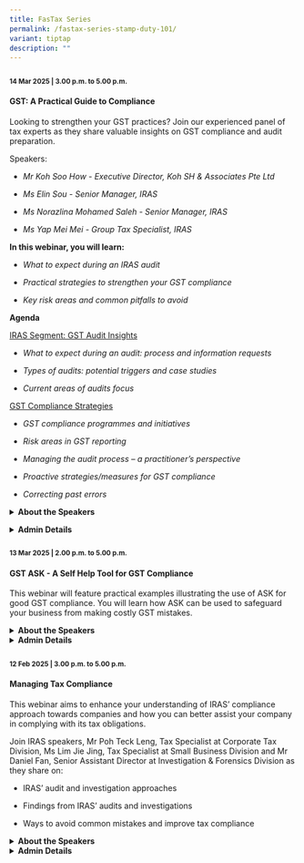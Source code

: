 ```yaml
---
title: FasTax Series
permalink: /fastax-series-stamp-duty-101/
variant: tiptap
description: ""
---
```

<h4><strong><sub>14 Mar 2025 | 3.00 p.m. to 5.00 p.m.</sub></strong></h4>
<h4><strong>GST: A Practical Guide to Compliance</strong></h4>
<p>Looking to strengthen your GST practices? Join our experienced panel of
tax experts as they share valuable insights on GST compliance and audit
preparation.</p>
<p>Speakers:</p>
<ul data-tight="true" class="tight">
<li>
<p><em>Mr Koh Soo How - Executive Director, Koh SH &amp; Associates Pte Ltd</em>
</p>
</li>
<li>
<p><em>Ms Elin Sou - Senior Manager, IRAS</em>
</p>
</li>
<li>
<p><em>Ms Norazlina Mohamed Saleh - Senior Manager, IRAS</em>
</p>
</li>
<li>
<p><em>Ms Yap Mei Mei - Group Tax Specialist, IRAS</em>
</p>
</li>
</ul>
<p></p>
<p><strong>In this webinar, you will learn:</strong>
</p>
<ul data-tight="true" class="tight">
<li>
<p><em>What to expect during an IRAS audit</em>
</p>
</li>
<li>
<p><em>Practical strategies to strengthen your GST compliance</em>
</p>
</li>
<li>
<p><em>Key risk areas and common pitfalls to avoid</em>
</p>
</li>
</ul>
<p><strong>Agenda</strong>
</p>
<p><u>IRAS Segment: GST Audit Insights</u>
</p>
<ul data-tight="true" class="tight">
<li>
<p><em>What to expect during an audit: process and information requests</em>
</p>
</li>
<li>
<p><em>Types of audits: potential triggers and case studies</em>
</p>
</li>
<li>
<p><em>Current areas of audits focus</em>
</p>
</li>
</ul>
<p><u>GST Compliance Strategies</u>
</p>
<ul data-tight="true" class="tight">
<li>
<p><em>GST compliance&nbsp;programmes and&nbsp;initiatives</em>
</p>
</li>
<li>
<p><em>Risk areas in GST reporting</em>
</p>
</li>
<li>
<p><em>Managing the audit process – a practitioner’s perspective</em>
</p>
</li>
<li>
<p><em>Proactive strategies/measures for GST compliance</em>
</p>
</li>
<li>
<p><em>Correcting past errors</em>
</p>
</li>
</ul>
<div data-type="detailGroup" class="isomer-accordion-group isomer-accordion isomer-accordion-white">
<details class="isomer-details">
<summary><strong>About the Speakers</strong>
</summary>
<div data-type="detailsContent" class="isomer-details-content">
<p></p>
<div class="isomer-image-wrapper">
<img style="width: 100%" height="auto" width="100%" alt="" src="/images/Webinar Bios/Soo_How.jpg">
</div>
<p></p>
<div class="isomer-image-wrapper">
<img style="width: 100%" height="auto" width="100%" alt="" src="/images/Webinar Bios/Yap_Mei_Mei.png">
</div>
<div class="isomer-image-wrapper">
<img style="width: 100%" height="auto" width="100%" alt="" src="/images/Webinar Bios/Norazlina_Mohamed_Saleh.png">
</div>
<p></p>
<div class="isomer-image-wrapper">
<img style="width: 100%" height="auto" width="100%" alt="" src="/images/Webinar Bios/Elin_Sou.png">
</div>
<p></p>
<p></p>
</div>
</details>
</div>
<p></p>
<div data-type="detailGroup" class="isomer-accordion-group isomer-accordion isomer-accordion-white">
<details class="isomer-details">
<summary><strong>Admin Details</strong>
</summary>
<div data-type="detailsContent" class="isomer-details-content">
<p></p>
</div>
</details>
</div>
<p></p>
<h4><strong><sub>13 Mar 2025 | 2.00 p.m. to 5.00 p.m.</sub></strong></h4>
<h4><strong>GST ASK - A Self Help Tool for GST Compliance</strong></h4>
<p>This webinar will feature practical examples illustrating the use of ASK
for good GST compliance. You will learn how ASK can be used to safeguard
your business from making costly GST mistakes.</p>
<div data-type="detailGroup" class="isomer-accordion-group isomer-accordion isomer-accordion-white">
<details class="isomer-details">
<summary><strong>About the Speakers</strong>
</summary>
<div data-type="detailsContent" class="isomer-details-content">
<p></p>
<p><strong>Elin Sou</strong>
</p>
<p><strong>Senior Manager, GST Division, IRAS</strong>
</p>
<p>Elin is currently a Senior Manager with the IRAS GST Division (General
Branch). She has more than 10 years of experience in GST work and has undertaken
various functions in the GST Division ranging from ACAP reviews and audits
on large businesses to service-related projects.</p>
<p></p>
<p><strong>Yeo Haig Ian</strong>
</p>
<p><strong>Manager, GST Division, IRAS</strong>
</p>
<p>Ian has more than 20 years of professional experience specializing in
goods and services taxation. As an auditor, he educates taxpayers on their
tax obligations and compliance with the applicable tax laws and practices.
He also conducts audits on taxpayers to deter non-compliance and improve
voluntary compliance.</p>
</div>
</details>
</div>
<div data-type="detailGroup" class="isomer-accordion-group isomer-accordion isomer-accordion-white">
<details class="isomer-details">
<summary><strong>Admin Details</strong>
</summary>
<div data-type="detailsContent" class="isomer-details-content">
<ul data-tight="true" class="tight">
<li>
<p>This webinar will be conducted via Zoom</p>
</li>
<li>
<p>Date: 13 Mar 2025</p>
</li>
<li>
<p>Time: 2pm to 5pm</p>
</li>
<li>
<p>Fees: SGD 163.50 (incl. 9% GST)</p>
</li>
<li>
<p>Registration is on first-come-first served.</p>
</li>
<li>
<p><a href="https://form.gov.sg/67bef50ff61179dd4ac8ea19" rel="noopener nofollow" target="_blank">Registration Form</a>
</p>
</li>
</ul>
<p></p>
</div>
</details>
</div>
<p></p>
<h4><strong><sub>12 Feb 2025 | 3.00 p.m. to 5.00 p.m.</sub></strong></h4>
<h4><strong>Managing Tax Compliance</strong></h4>
<p>This webinar aims to enhance your understanding of IRAS’ compliance approach
towards companies and how you can better assist your company in complying
with its tax obligations.</p>
<p>Join IRAS speakers, Mr Poh Teck Leng, Tax Specialist at Corporate Tax
Division, Ms Lim Jie Jing, Tax Specialist at Small Business Division and
Mr Daniel Fan, Senior Assistant Director at Investigation &amp; Forensics
Division as they share on:</p>
<ul data-tight="true" class="tight">
<li>
<p>IRAS’ audit and investigation approaches</p>
</li>
<li>
<p>Findings from IRAS’ audits and investigations</p>
</li>
<li>
<p>Ways to avoid common mistakes and improve tax compliance</p>
</li>
</ul>
<div data-type="detailGroup" class="isomer-accordion-group isomer-accordion isomer-accordion-white">
<details class="isomer-details">
<summary><strong>About the Speakers</strong>
</summary>
<div data-type="detailsContent" class="isomer-details-content">
<p></p>
<p></p>
<div class="isomer-image-wrapper">
<img style="width: 100%" height="auto" width="100%" alt="" src="/images/1.png">
</div>
<p></p>
<div class="isomer-image-wrapper">
<img style="width: 100%" height="auto" width="100%" alt="" src="/images/2.png">
</div>
<p></p>
<div class="isomer-image-wrapper">
<img style="width: 100%" height="auto" width="100%" alt="" src="/images/3.png">
</div>
<p>&nbsp;</p>
<p></p>
<p></p>
<p></p>
</div>
</details>
</div>
<div data-type="detailGroup" class="isomer-accordion-group isomer-accordion isomer-accordion-white">
<details class="isomer-details">
<summary><strong>Admin Details</strong>
</summary>
<div data-type="detailsContent" class="isomer-details-content">
<ul data-tight="true" class="tight">
<li>
<p>This webinar will be conducted via Zoom</p>
</li>
<li>
<p>Date: 12 Feb 2025</p>
</li>
<li>
<p>Time: 3pm to 5pm</p>
</li>
<li>
<p>Fees: SGD 109 (incl. 9% GST)</p>
</li>
<li>
<p>Registration is on first-come-first served.</p>
</li>
<li>
<p><a href="https://form.gov.sg/678b56fbd660af6d2e347c41" rel="noopener noreferrer nofollow" target="_blank">Registration Form</a>
</p>
</li>
</ul>
</div>
</details>
</div>
<p></p>
<p></p>
<p></p>